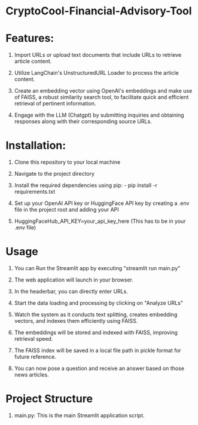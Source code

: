 # CryptoCool-Financial-Advisory-Tool

# Features:  
1. Import URLs or upload text documents that include URLs to retrieve article content. 

2. Utilize LangChain's UnstructuredURL Loader to process the article content.  

3. Create an embedding vector using OpenAI's embeddings and make use of FAISS, a robust similarity search tool, to facilitate quick and efficient retrieval of pertinent information.  

4. Engage with the LLM (Chatgpt) by submitting inquiries and obtaining responses along with their corresponding source URLs.

# Installation:
1. Clone this repository to your local machine

2. Navigate to the project directory

3. Install the required dependencies using pip: - pip install -r requirements.txt

4. Set up your OpenAI API key or HuggingFace API key by creating a .env file in the project root and adding your API

5. HuggingFaceHub_API_KEY=your_api_key_here (This has to be in your .env file)

# Usage
1. You can Run the Streamlit app by executing "streamlit run main.py"
   
2. The web application will launch in your browser.

3. In the headerbar, you can directly enter URLs.

4. Start the data loading and processing by clicking on "Analyze URLs"

5. Watch the system as it conducts text splitting, creates embedding vectors, and indexes them efficiently using FAISS.

6. The embeddings will be stored and indexed with FAISS, improving retrieval speed.

7. The FAISS index will be saved in a local file path in pickle format for future reference.

8. You can now pose a question and receive an answer based on those news articles.

# Project Structure
1. main.py: This is the main Streamlit application script.
